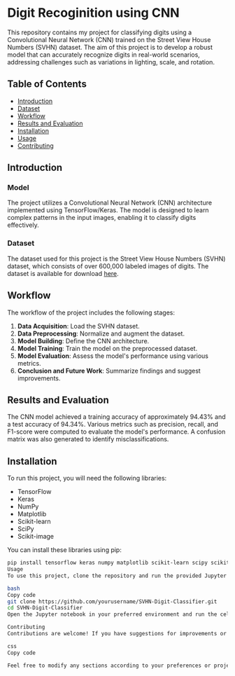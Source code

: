 # Digit Recoginition using CNN

This repository contains my project for classifying digits using a Convolutional Neural Network (CNN) trained on the Street View House Numbers (SVHN) dataset. The aim of this project is to develop a robust model that can accurately recognize digits in real-world scenarios, addressing challenges such as variations in lighting, scale, and rotation.

## Table of Contents

- [Introduction](#introduction)
- [Dataset](#dataset)
- [Workflow](#workflow)
- [Results and Evaluation](#results-and-evaluation)
- [Installation](#installation)
- [Usage](#usage)
- [Contributing](#contributing)

## Introduction

### Model
The project utilizes a Convolutional Neural Network (CNN) architecture implemented using TensorFlow/Keras. The model is designed to learn complex patterns in the input images, enabling it to classify digits effectively.

### Dataset
The dataset used for this project is the Street View House Numbers (SVHN) dataset, which consists of over 600,000 labeled images of digits. The dataset is available for download [here](http://ufldl.stanford.edu/housenumbers/).

## Workflow

The workflow of the project includes the following stages:
1. **Data Acquisition**: Load the SVHN dataset.
2. **Data Preprocessing**: Normalize and augment the dataset.
3. **Model Building**: Define the CNN architecture.
4. **Model Training**: Train the model on the preprocessed dataset.
5. **Model Evaluation**: Assess the model's performance using various metrics.
6. **Conclusion and Future Work**: Summarize findings and suggest improvements.

## Results and Evaluation

The CNN model achieved a training accuracy of approximately 94.43% and a test accuracy of 94.34%. Various metrics such as precision, recall, and F1-score were computed to evaluate the model's performance. A confusion matrix was also generated to identify misclassifications.

## Installation

To run this project, you will need the following libraries:

- TensorFlow
- Keras
- NumPy
- Matplotlib
- Scikit-learn
- SciPy
- Scikit-image

You can install these libraries using pip:

```bash
pip install tensorflow keras numpy matplotlib scikit-learn scipy scikit-image
Usage
To use this project, clone the repository and run the provided Jupyter notebook or Python scripts:

bash
Copy code
git clone https://github.com/yourusername/SVHN-Digit-Classifier.git
cd SVHN-Digit-Classifier
Open the Jupyter notebook in your preferred environment and run the cells to train and evaluate the model.

Contributing
Contributions are welcome! If you have suggestions for improvements or enhancements, please create a pull request or open an issue.

css
Copy code

Feel free to modify any sections according to your preferences or project specifics!
